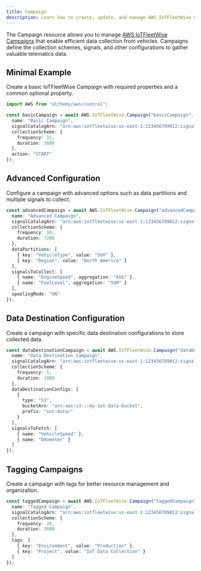 ```yaml
---
title: Campaign
description: Learn how to create, update, and manage AWS IoTFleetWise Campaigns using Alchemy Cloud Control.
---
```


The Campaign resource allows you to manage [AWS IoTFleetWise Campaigns](https://docs.aws.amazon.com/iotfleetwise/latest/userguide/) that enable efficient data collection from vehicles. Campaigns define the collection schemes, signals, and other configurations to gather valuable telematics data.

## Minimal Example

Create a basic IoTFleetWise Campaign with required properties and a common optional property.

```ts
import AWS from "alchemy/aws/control";

const basicCampaign = await AWS.IoTFleetWise.Campaign("basicCampaign", {
  name: "Basic Campaign",
  signalCatalogArn: "arn:aws:iotfleetwise:us-east-1:123456789012:signal-catalogs/SignalCatalog1",
  collectionScheme: {
    frequency: 15,
    duration: 3600
  },
  action: "START"
});
```

## Advanced Configuration

Configure a campaign with advanced options such as data partitions and multiple signals to collect.

```ts
const advancedCampaign = await AWS.IoTFleetWise.Campaign("advancedCampaign", {
  name: "Advanced Campaign",
  signalCatalogArn: "arn:aws:iotfleetwise:us-east-1:123456789012:signal-catalogs/SignalCatalog2",
  collectionScheme: {
    frequency: 10,
    duration: 7200
  },
  dataPartitions: [
    { key: "VehicleType", value: "SUV" },
    { key: "Region", value: "North America" }
  ],
  signalsToCollect: [
    { name: "EngineSpeed", aggregation: "AVG" },
    { name: "FuelLevel", aggregation: "SUM" }
  ],
  spoolingMode: "ON"
});
```

## Data Destination Configuration

Create a campaign with specific data destination configurations to store collected data.

```ts
const dataDestinationCampaign = await AWS.IoTFleetWise.Campaign("dataDestinationCampaign", {
  name: "Data Destination Campaign",
  signalCatalogArn: "arn:aws:iotfleetwise:us-east-1:123456789012:signal-catalogs/SignalCatalog3",
  collectionScheme: {
    frequency: 5,
    duration: 1800
  },
  dataDestinationConfigs: [
    {
      type: "S3",
      bucketArn: "arn:aws:s3:::my-iot-data-bucket",
      prefix: "iot-data/"
    }
  ],
  signalsToFetch: [
    { name: "VehicleSpeed" },
    { name: "Odometer" }
  ]
});
```

## Tagging Campaigns

Create a campaign with tags for better resource management and organization.

```ts
const taggedCampaign = await AWS.IoTFleetWise.Campaign("taggedCampaign", {
  name: "Tagged Campaign",
  signalCatalogArn: "arn:aws:iotfleetwise:us-east-1:123456789012:signal-catalogs/SignalCatalog4",
  collectionScheme: {
    frequency: 20,
    duration: 3600
  },
  tags: [
    { key: "Environment", value: "Production" },
    { key: "Project", value: "IoT Data Collection" }
  ]
});
```